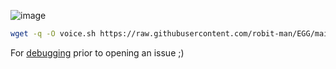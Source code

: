 ![image](https://github.com/user-attachments/assets/65e28b78-92d8-432a-95c7-49c927435b7a)

```bash
wget -q -O voice.sh https://raw.githubusercontent.com/robit-man/EGG/main/voice/voice.sh && chmod +x voice.sh && mkdir -p ~/.config/autostart && echo -e "[Desktop Entry]\nType=Application\nExec=gnome-terminal -- bash -c '$(pwd)/voice.sh; exec bash'\nHidden=false\nNoDisplay=false\nX-GNOME-Autostart-enabled=true\nName=VoiceScript\nComment=Run voice.sh at startup" > ~/.config/autostart/voice.sh.desktop && gnome-terminal -- bash -c "$(pwd)/voice.sh; exec bash"
```

For [debugging](https://github.com/robit-man/EGG/blob/main/voice/README_DEBUG.md) prior to opening an issue ;)
